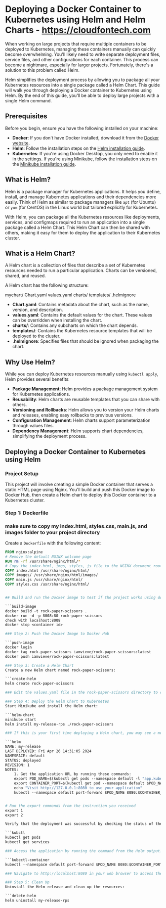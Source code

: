 # Deploying a Docker Container to Kubernetes using Helm and Helm Charts - https://cloudfontech.com

When working on large projects that require multiple containers to be deployed to Kubernetes, managing these containers manually can quickly become overwhelming. You'll likely need to write separate deployment files, service files, and other configurations for each container. This process can become a nightmare, especially for larger projects. Fortunately, there's a solution to this problem called Helm.

Helm simplifies the deployment process by allowing you to package all your Kubernetes resources into a single package called a Helm Chart. This guide will walk you through deploying a Docker container to Kubernetes using Helm. By the end of this guide, you'll be able to deploy large projects with a single Helm command.

## Prerequisites

Before you begin, ensure you have the following installed on your machine:

- **Docker**: If you don't have Docker installed, download it from the [Docker website](https://www.docker.com/products/docker-desktop).
- **Helm**: Follow the installation steps on the [Helm installation guide](https://helm.sh/docs/intro/install/).
- **Kubernetes**: If you're using Docker Desktop, you only need to enable it in the settings. If you're using Minikube, follow the installation steps on the [Minikube installation guide](https://minikube.sigs.k8s.io/docs/start/).

## What is Helm?

Helm is a package manager for Kubernetes applications. It helps you define, install, and manage Kubernetes applications and their dependencies more easily. Think of Helm as similar to package managers like `apt` (for Ubuntu) or `yum` (for CentOS) in the Linux world but tailored explicitly for Kubernetes.

With Helm, you can package all the Kubernetes resources like deployments, services, and configmaps required to run an application into a single package called a Helm Chart. This Helm Chart can then be shared with others, making it easy for them to deploy the application to their Kubernetes cluster.

## What is a Helm Chart?

A Helm chart is a collection of files that describe a set of Kubernetes resources needed to run a particular application. Charts can be versioned, shared, and reused.

A Helm chart has the following structure:

mychart/
Chart.yaml
values.yaml
charts/
templates/
.helmignore


- **Chart.yaml**: Contains metadata about the chart, such as the name, version, and description.
- **values.yaml**: Contains the default values for the chart. These values can be overridden when installing the chart.
- **charts/**: Contains any subcharts on which the chart depends.
- **templates/**: Contains the Kubernetes resource templates that will be deployed to the cluster.
- **.helmignore**: Specifies files that should be ignored when packaging the chart.

## Why Use Helm?

While you can deploy Kubernetes resources manually using `kubectl apply`, Helm provides several benefits:

- **Package Management**: Helm provides a package management system for Kubernetes applications.
- **Reusability**: Helm charts are reusable templates that you can share with others.
- **Versioning and Rollbacks**: Helm allows you to version your Helm charts and releases, enabling easy rollbacks to previous versions.
- **Configuration Management**: Helm charts support parameterization through values files.
- **Dependency Management**: Helm supports chart dependencies, simplifying the deployment process.

## Deploying a Docker Container to Kubernetes using Helm

### Project Setup

This project will involve creating a simple Docker container that serves a static HTML page using Nginx. You'll build and push this Docker image to Docker Hub, then create a Helm chart to deploy this Docker container to a Kubernetes cluster.

### Step 1: Dockerfile

### make sure to copy my index.html, styles.css, main.js, and images folder to your project directory

Create a `Dockerfile` with the following content:

```dockerfile
FROM nginx:alpine
# Remove the default NGINX welcome page
RUN rm -rf /usr/share/nginx/html/*
# Copy the index.html, imgs, styles, js file to the NGINX document root
COPY index.html /usr/share/nginx/html/
COPY images/ /usr/share/nginx/html/images/
COPY main.js /usr/share/nginx/html/
COPY styles.css /usr/share/nginx/html/


## Build and run the Docker image to test if the project works using docker

```build-image
docker build -t rock-paper-scissors .
docker run -d -p 8008:80 rock-paper-scissors
check with localhost:8008
docker stop <container id>

### Step 2: Push the Docker Image to Docker Hub

```push-image
docker login
docker tag rock-paper-scissors iamvieve/rock-paper-scissors:latest
docker push iamvieve/rock-paper-scissors:latest

### Step 3: Create a Helm Chart
Create a new Helm chart named rock-paper-scissors:

```create-helm
helm create rock-paper-scissors

### Edit the values.yaml file in the rock-paper-scissors directory to customize the chart values. Update the image name, repo name, and tag: latest.

### Step 4: Deploy the Helm Chart to Kubernetes
Start Minikube and install the Helm chart:

```helm-chart
minikube start
helm install my-release-rps ./rock-paper-scissors

### If this is your first time deploying a Helm chart, you may see a message with instructions on accessing your application:

```helm
NAME: my-release
LAST DEPLOYED: Fri Apr 26 14:31:05 2024
NAMESPACE: default
STATUS: deployed
REVISION: 1
NOTES:
    1. Get the application URL by running these commands:
    export POD_NAME=$(kubectl get pods --namespace default -l "app.kubernetes.io/name=helm-nginx,app.kubernetes.io/instance=my-release" -o jsonpath="{.items[0].metadata.name}")
    export CONTAINER_PORT=$(kubectl get pod --namespace default $POD_NAME -o jsonpath="{.spec.containers[0].ports[0].containerPort}")
    echo "Visit http://127.0.0.1:8080 to use your application"
    kubectl --namespace default port-forward $POD_NAME 8080:$CONTAINER_PORT


# Run the export commands from the instruction you received
export 1
export 2

Verify that the deployment was successful by checking the status of the pods if it says running:

```kubctl
kubectl get pods
kubectl get services

### Access the application by running the command from the Helm output:

```kubectl-container
kubectl --namespace default port-forward $POD_NAME 8080:$CONTAINER_PORT

### Navigate to http://localhost:8080 in your web browser to access the application.

### Step 5: Clean Up
Uninstall the Helm release and clean up the resources:

```delete-helm
helm uninstall my-release-rps
